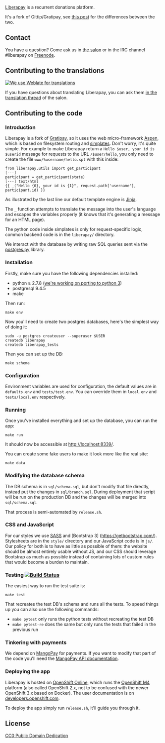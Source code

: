 [Liberapay](http://liberapay.com) is a recurrent donations platform.

It's a fork of Gittip/Gratipay, see [this post](https://github.com/liberapay/salon/issues/8) for the differences between the two.

## Contact

You have a question? Come ask us in [the salon](https://github.com/liberapay/salon) or in the IRC channel #liberapay on [Freenode](http://webchat.freenode.net/).


## Contributing to the translations

[![We use Weblate for translations](https://hosted.weblate.org/widgets/liberapay/-/287x66-white.png)](https://hosted.weblate.org/engage/liberapay/?utm_source=widget)

If you have questions about translating Liberapay, you can ask them [in the translation thread](https://github.com/liberapay/salon/issues/2) of the salon.


## Contributing to the code

### Introduction

Liberapay is a fork of [Gratipay](https://github.com/gratipay/gratipay.com), so it uses the web micro-framework [Aspen](http://aspen.io/), which is based on filesystem routing and [simplates](http://simplates.org/). Don't worry, it's quite simple. For example to make Liberapay return a `Hello $user, your id is $userid` message for requests to the URL `/$user/hello`, you only need to create the file `www/%username/hello.spt` with this inside:

```
from liberapay.utils import get_participant
[---]
participant = get_participant(state)
[---] text/html
{{ _("Hello {0}, your id is {1}", request.path['username'], participant.id) }}
```

As illustrated by the last line our default template engine is [Jinja](http://jinja.pocoo.org/).

The `_` function attempts to translate the message into the user's language and escapes the variables properly (it knows that it's generating a message for an HTML page).

The python code inside simplates is only for request-specific logic, common backend code is in the `liberapay/` directory.

We interact with the database by writing raw SQL queries sent via the [postgres.py](https://postgres-py.readthedocs.org/en/latest/) library.

### Installation

Firstly, make sure you have the following dependencies installed:

- python ≥ 2.7.8 ([we're working on porting to python 3](https://github.com/liberapay/liberapay.com/pull/88))
- postgresql 9.4.5
- make

Then run:

    make env

Now you'll need to create two postgres databases, here's the simplest way of doing it:

    sudo -u postgres createuser --superuser $USER
    createdb liberapay
    createdb liberapay_tests

Then you can set up the DB:

    make schema

### Configuration

Environment variables are used for configuration, the default values are in
`defaults.env` and `tests/test.env`. You can override them in
`local.env` and `tests/local.env` respectively.

### Running

Once you've installed everything and set up the database, you can run the app:

    make run

It should now be accessible at [http://localhost:8339/](http://localhost:8339/).

You can create some fake users to make it look more like the real site:

    make data

### Modifying the database schema

The DB schema is in `sql/schema.sql`, but don't modify that file directly,
instead put the changes in `sql/branch.sql`. During deployment that script will
be run on the production DB and the changes will be merged into `sql/schema.sql`.

That process is semi-automated by `release.sh`.

### CSS and JavaScript

For our styles we use [SASS](http://sass-lang.com/) and [Bootstrap 3]
(https://getbootstrap.com/). Stylesheets are in the `style/` directory and our
JavaScript code is in `js/`. Our policy for both is to have as little as
possible of them: the website should be almost entirely usable without JS, and
our CSS should leverage Bootstrap as much as possible instead of containing lots
of custom rules that would become a burden to maintain.

### Testing [![Build Status](https://travis-ci.org/liberapay/liberapay.com.svg)](https://travis-ci.org/liberapay/liberapay.com)

The easiest way to run the test suite is:

    make test

That recreates the test DB's schema and runs all the tests. To speed things up
you can also use the following commands:

- `make pytest` only runs the python tests without recreating the test DB
- `make pytest-re` does the same but only runs the tests that failed in the previous run

### Tinkering with payments

We depend on [MangoPay](https://www.mangopay.com/) for payments. If you want to modify that part of the code you'll need the [MangoPay API documentation](https://docs.mangopay.com/api-references/).

### Deploying the app

Liberapay is hosted on [OpenShift Online](https://openshift.com/), which runs
the [OpenShift M4][M4] platform (also called OpenShift 2.x, not to be confused
with the newer OpenShift 3.x based on Docker). The user documentation is on
[developers.openshift.com][OS-dev].

To deploy the app simply run `release.sh`, it'll guide you through it.

[M4]: https://docs.openshift.org/origin-m4/
[OS-dev]: https://developers.openshift.com/


## License

[CC0 Public Domain Dedication](http://creativecommons.org/publicdomain/zero/1.0/)
